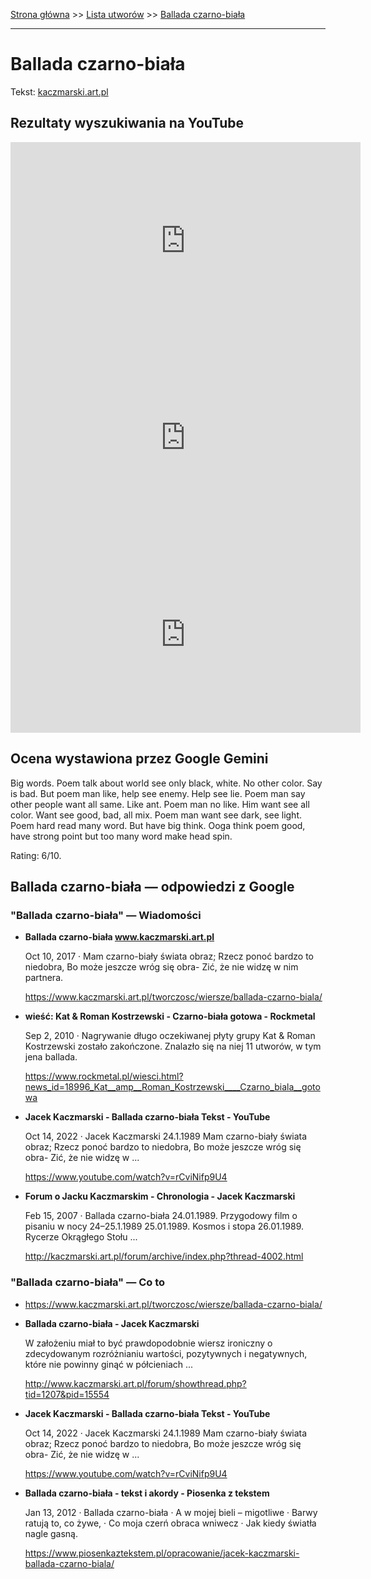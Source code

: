 [Strona główna](../index.md) >> [Lista utworów](../list.md) >> [Ballada czarno-biała](32.md)

---

# Ballada czarno-biała

Tekst: [kaczmarski.art.pl](https://www.kaczmarski.art.pl/tworczosc/wiersze/ballada-czarno-biala/)

## Rezultaty wyszukiwania na YouTube

<iframe width="560" height="315" src="https://www.youtube.com/embed/vgjY0kTFJEU?si=IdontcarewhotheIRSsendsImnotpayingtaxes" title="YouTube video player" frameborder="0" allow="accelerometer; autoplay; clipboard-write; encrypted-media; gyroscope; picture-in-picture; web-share" referrerpolicy="strict-origin-when-cross-origin" allowfullscreen></iframe>

<iframe width="560" height="315" src="https://www.youtube.com/embed/rCviNifp9U4?si=IdontcarewhotheIRSsendsImnotpayingtaxes" title="YouTube video player" frameborder="0" allow="accelerometer; autoplay; clipboard-write; encrypted-media; gyroscope; picture-in-picture; web-share" referrerpolicy="strict-origin-when-cross-origin" allowfullscreen></iframe>

<iframe width="560" height="315" src="https://www.youtube.com/embed/Ms7OLjERZ4M?si=IdontcarewhotheIRSsendsImnotpayingtaxes" title="YouTube video player" frameborder="0" allow="accelerometer; autoplay; clipboard-write; encrypted-media; gyroscope; picture-in-picture; web-share" referrerpolicy="strict-origin-when-cross-origin" allowfullscreen></iframe>

## Ocena wystawiona przez Google Gemini

Big words. Poem talk about world see only black, white. No other color. Say is bad. But poem man like, help see enemy. Help see lie. Poem man say other people want all same. Like ant. Poem man no like. Him want see all color. Want see good, bad, all mix. Poem man want see dark, see light. Poem hard read many word. But have big think. Ooga think poem good, have strong point but too many word make head spin.

Rating: 6/10.


## Ballada czarno-biała — odpowiedzi z Google

### "Ballada czarno-biała" — Wiadomości

- **Ballada czarno-biała www.kaczmarski.art.pl**

    Oct 10, 2017  ·  Mam czarno-biały świata obraz; Rzecz ponoć bardzo to niedobra, Bo może jeszcze wróg się obra- Zić, że nie widzę w nim partnera. 

   <https://www.kaczmarski.art.pl/tworczosc/wiersze/ballada-czarno-biala/>
- **wieść: Kat & Roman Kostrzewski - Czarno-biała gotowa - Rockmetal**

    Sep 2, 2010  ·  Nagrywanie długo oczekiwanej płyty grupy Kat & Roman Kostrzewski zostało zakończone. Znalazło się na niej 11 utworów, w tym jena ballada. 

   <https://www.rockmetal.pl/wiesci.html?news_id=18996_Kat__amp__Roman_Kostrzewski____Czarno_biala__gotowa>
- **Jacek Kaczmarski - Ballada czarno-biała  Tekst - YouTube**

    Oct 14, 2022  ·  Jacek Kaczmarski 24.1.1989 Mam czarno-biały świata obraz; Rzecz ponoć bardzo to niedobra, Bo może jeszcze wróg się obra- Zić, że nie widzę w ... 

   <https://www.youtube.com/watch?v=rCviNifp9U4>
- **Forum o Jacku Kaczmarskim - Chronologia - Jacek Kaczmarski**

    Feb 15, 2007  ·  Ballada czarno-biała 24.01.1989. Przygodowy film o pisaniu w nocy 24–25.1.1989 25.01.1989. Kosmos i stopa 26.01.1989. Rycerze Okrągłego Stołu ... 

   <http://kaczmarski.art.pl/forum/archive/index.php?thread-4002.html>

### "Ballada czarno-biała" — Co to

- <https://www.kaczmarski.art.pl/tworczosc/wiersze/ballada-czarno-biala/>
- **Ballada czarno-biała - Jacek Kaczmarski**

    W założeniu miał to być prawdopodobnie wiersz ironiczny o zdecydowanym rozróżnianiu wartości, pozytywnych i negatywnych, które nie powinny ginąć w półcieniach ... 

   <http://www.kaczmarski.art.pl/forum/showthread.php?tid=1207&pid=15554>
- **Jacek Kaczmarski - Ballada czarno-biała  Tekst - YouTube**

    Oct 14, 2022  ·  Jacek Kaczmarski 24.1.1989 Mam czarno-biały świata obraz; Rzecz ponoć bardzo to niedobra, Bo może jeszcze wróg się obra- Zić, że nie widzę w ... 

   <https://www.youtube.com/watch?v=rCviNifp9U4>
- **Ballada czarno-biała - tekst i akordy - Piosenka z tekstem**

    Jan 13, 2012  ·  Ballada czarno-biała · A w mojej bieli – migotliwe · Barwy ratują to, co żywe, · Co moja czerń obraca wniwecz · Jak kiedy światła nagle gasną. 

   <https://www.piosenkaztekstem.pl/opracowanie/jacek-kaczmarski-ballada-czarno-biala/>

